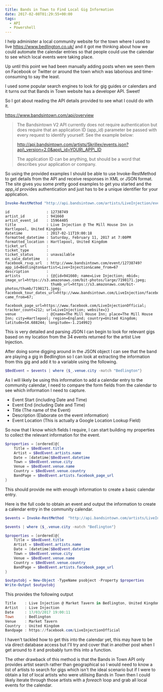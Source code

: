 ```yaml
---
title: Bands in Town to Find Local Gig Information
date: 2017-02-08T01:29:55+00:00
tags:
  - API
  - Powershell
---
```


I help administer a local community website for the town where I used to live <https://www.bedlington.co.uk/> and it got me thinking about how we could automate the calendar entries so that people could use the calendar to see which local events were taking place.

Up until this point we had been manually adding posts when we seen them on Facebook or Twitter or around the town which was laborious and time-consuming to say the least.

I used some popular search engines to look for gig guides or calendars and it turns out that Bands in Town website has a developer API. Sweet!

So I got about reading the API details provided to see what I could do with it.

<https://www.bandsintown.com/api/overview>

> The Bandsintown V2 API currently does not require authentication but does require that an application ID (app_id) parameter be passed with every request to identify yourself. See the example below:
> 
> http://api.bandsintown.com/artists/Skrillex/events.json?api\_version=2.0&app\_id=YOUR\_APP\_ID
> 
> The application ID can be anything, but should be a word that describes your application or company.

So using the provided examples I should be able to use Invoke-RestMethod to get details from the API and receive responses in XML or JSON format. The site gives you some pretty good examples to get you started and the _app_id_ provides authentication and just has to be a unique identifier for your application.

```powershell
Invoke-RestMethod "http://api.bandsintown.com/artists/LiveInjection/events.json?api_version=2.0&app_id=Bedlington"
```

```powershel
id                 : 12738749
artist_id          : 941660
artist_event_id    : 15964405
title              : Live Injection @ The Mill House Inn in Hartlepool, United Kingdom
datetime           : 2017-02-11T19:00:18
formatted_datetime : Saturday, February 11, 2017 at 7:00PM
formatted_location : Hartlepool, United Kingdom
ticket_url         : 
ticket_type        : 
ticket_status      : unavailable
on_sale_datetime   : 
facebook_rsvp_url  : http://www.bandsintown.com/event/12738749?app_id=Bedlington&artist=Live+Injection&came_from=67
description        : 
artists            : {@{id=941660; name=Live Injection; mbid=; image_url=https://s3.amazonaws.com/bit-photos/large/7198171.jpeg; 
                     thumb_url=https://s3.amazonaws.com/bit-photos/thumb/7198171.jpeg; facebook_tour_dates_url=http://www.bandsintown.com/LiveInjection/facebookapp?came_from=67; 
                     facebook_page_url=https://www.facebook.com/LiveInjectionOfficial; tracker_count=212; url=LiveInjection; website=}}
venue              : @{name=The Mill House Inn; place=The Mill House Inn; city=Hartlepool; region=England; country=United Kingdom; latitude=54.688244; longitude=-1.214992}
```

This is very detailed and parsing JSON I can begin to look for relevant gigs based on my location from the 34 events returned for the artist Live Injection.

After doing some digging around in the JSON object I can see that the band are playing a gig in Bedlington so I can look at extracting the information from this gig and add it to a variable using the following.

```powershell
$BedEvent = $events | where {$_.venue.city -match "Bedlington"}
```

As I will likely be using this information to add a calendar entry to the community calendar, I need to compare the form fields from the calendar to see which information I need to capture.

- Event Start (including Date and Time)
- Event End (including Date and Time)
- Title (The name of the Event)
- Description (Elaborate on the event information)
- Event Location (This is actually a Google Location Lookup Field)


So now that I know which fields I require, I can start building my properties to collect the relevant information for the event.

```powershell
$properties = [ordered]@{
    Title = $BedEvent.title
    Artist = $BedEvent.artists.name
    Date = [datetime]$BedEvent.datetime
    Town = $BedEvent.venue.city
    Venue = $BedEvent.venue.name
    Country = $BedEvent.venue.country
    BandPage = $BedEvent.artists.facebook_page_url
}
```

This should provide me with enough information to create a basic calendar entry.

Here is the full code to obtain an event and output the information to create a calendar entry in the community calendar.

```powershell
$events = Invoke-RestMethod  "http://api.bandsintown.com/artists/LiveInjection/events.json?api_version=2.0&app_id=Bedlington"

$events | where {$_.venue.city -match "Bedlington"}

$properties = [ordered]@{
    Title = $BedEvent.title
    Artist = $BedEvent.artists.name
    Date = [datetime]$BedEvent.datetime
    Town = $BedEvent.venue.city
    Venue = $BedEvent.venue.name
    Country = $BedEvent.venue.country
    BandPage = $BedEvent.artists.facebook_page_url
}

$outputobj = New-Object -TypeName psobject -Property $properties
Write-Output $outputobj
```

This provides the following output

```powershell
Title    : Live Injection @ Market Tavern in Bedlington, United Kingdom
Artist   : Live Injection
Date     : 17/03/2017 19:00:11
Town     : Bedlington
Venue    : Market Tavern
Country  : United Kingdom
Bandpage : https://facebook.com/LiveInjectionOfficial
```

I haven't tackled how to get this into the calendar yet, this may have to be via direct database access but I'll try and cover that in another post when I get around to it and probably turn this into a function.

The other drawback of this method is that the Bands in Town API only provides artist search rather than geographical so I would need to know a list of artists to search for gigs which isn't the ideal scenario but if I were to obtain a list of local artists who were utilising Bands in Town then I could likely iterate through those artists with a _foreach_ loop and grab all local events for the calendar.